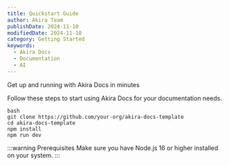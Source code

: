 ```yaml
---
title: Quickstart Guide
author: Akira Team
publishDate: 2024-11-10
modifiedDate: 2024-11-10
category: Getting Started
keywords:
  - Akira Docs
  - Documentation
  - AI
---
```


Get up and running with Akira Docs in minutes

Follow these steps to start using Akira Docs for your documentation needs.

```
bash
git clone https://github.com/your-org/akira-docs-template
cd akira-docs-template
npm install
npm run dev
```

:::warning Prerequisites
Make sure you have Node.js 16 or higher installed on your system.
:::

